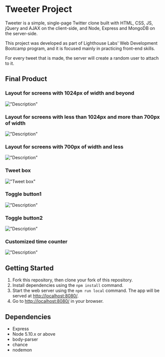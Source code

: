 # Tweeter Project

Tweeter is a simple, single-page Twitter clone built with HTML, CSS, JS, jQuery and AJAX on the client-side, and Node, Express and MongoDB on the server-side.

This project was developed as part of Lighthouse Labs' Web Development Bootcamp program, and it is focused mainly in  practicing front-end skills.

For every tweet that is made, the server will create a random user to attach to it.

## Final Product

### Layout for screens with 1024px of width and beyond
!["Description"](githublink)
### Layout for screens with less than 1024px and more than 700px of width
!["Description"](githublink)
### Layout for screens with 700px of width and less
!["Description"](githublink)
### Tweet box
!["Tweet box"](githublink)
### Toggle button1
!["Description"](githublink)
### Toggle button2
!["Description"](githublink)
### Customized time counter
!["Description"](githublink)

## Getting Started

1. Fork this repository, then clone your fork of this repository.
2. Install dependencies using the `npm install` command.
3. Start the web server using the `npm run local` command. The app will be served at <http://localhost:8080/>.
4. Go to <http://localhost:8080/> in your browser.

## Dependencies

- Express
- Node 5.10.x or above
- body-parser
- chance
- nodemon
